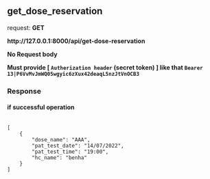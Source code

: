 ## get_dose_reservation

request: <strong> GET </strong>

<strong>
   http://127.0.0.1:8000/api/get-dose-reservation
</strong>

<strong> No Request body </strong>

<strong> Must provide [ <code>Autherization header</code> (secret token) ] like that <code>Bearer 13|P6VvMvJmWQ05wgyic6zXux42deaqL5nzJtVnOCB3</code> </strong>


### Response 
#### if successful operation
<pre>
<code>
[
    {
        "dose_name": "AAA",
        "pat_test_date": "14/07/2022",
        "pat_test_time": "19:00",
        "hc_name": "benha"
    }
]
</code>
</pre>
